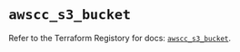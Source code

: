 # `awscc_s3_bucket`

Refer to the Terraform Registory for docs: [`awscc_s3_bucket`](https://registry.terraform.io/providers/hashicorp/awscc/0.70.0/docs/resources/s3_bucket).

